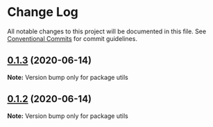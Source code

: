 # Change Log

All notable changes to this project will be documented in this file.
See [Conventional Commits](https://conventionalcommits.org) for commit guidelines.

## [0.1.3](https://github.com/imsergiobernal/base/compare/utils@0.1.2...utils@0.1.3) (2020-06-14)

**Note:** Version bump only for package utils





## [0.1.2](https://github.com/imsergiobernal/base/compare/utils@0.1.1...utils@0.1.2) (2020-06-14)

**Note:** Version bump only for package utils
